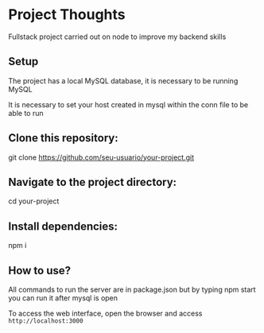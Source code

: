 # Project Thoughts

Fullstack project carried out on node to improve my backend skills

## Setup

The project has a local MySQL database, it is necessary to be running MySQL

It is necessary to set your host created in mysql within the conn file to be able to run

## Clone this repository:

git clone https://github.com/seu-usuario/your-project.git

## Navigate to the project directory:

cd your-project

## Install dependencies:

npm i


## How to use?

All commands to run the server are in package.json but by typing npm start you can run it after mysql is open


To access the web interface, open the browser and access `http://localhost:3000`
